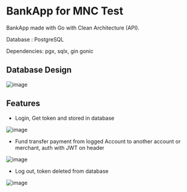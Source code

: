 # BankApp for MNC Test

BankApp made with Go with Clean Architecture (API).

Database : PostgreSQL 

Dependencies: pgx, sqlx, gin gonic

## Database Design

![image](https://user-images.githubusercontent.com/63460549/165039108-ff84cba6-7e15-4249-83c3-c84d8b74c8a3.png)

## Features

- Login, Get token and stored in database

![image](https://user-images.githubusercontent.com/63460549/165037874-fdcb6cd0-0dd5-4a2d-8829-ab6008125ddf.png)

- Fund transfer payment from logged Account to another account or merchant, auth with JWT on header

![image](https://user-images.githubusercontent.com/63460549/165038105-d9a74059-1178-423d-af5a-ec32c39bad14.png)

- Log out, token deleted from database

![image](https://user-images.githubusercontent.com/63460549/165038187-1cbea647-44e8-4ad1-8b9a-055a0e6b319e.png)
